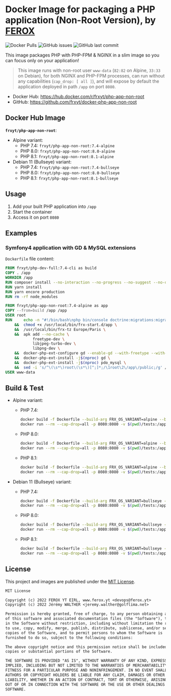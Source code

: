 # Docker Image for packaging a PHP application (Non-Root Version), by [FEROX](https://ferox.yt)

![Docker Pulls](https://img.shields.io/docker/pulls/frxyt/php-app-non-root.svg)
![GitHub issues](https://img.shields.io/github/issues/frxyt/docker-php-app-non-root.svg)
![GitHub last commit](https://img.shields.io/github/last-commit/frxyt/docker-php-app-non-root.svg)

This image packages PHP with PHP-FPM & NGINX in a slim image so you can focus only on your application!

> This image runs with non-root user `www-data` (`82:82` on Alpine, `33:33` on Debian), for both NGINX and PHP-FPM processes, can run without any capabilities (`cap_drop: [ all ]`), and will expose by default the application deployed in path `/app` on port `8080`.

* Docker Hub: <https://hub.docker.com/r/frxyt/php-app-non-root>
* GitHub: <https://github.com/frxyt/docker-php-app-non-root>

## Docker Hub Image

**`frxyt/php-app-non-root`**:

* Alpine variant:
  * PHP 7.4: `frxyt/php-app-non-root:7.4-alpine`
  * PHP 8.0: `frxyt/php-app-non-root:8.0-alpine`
  * PHP 8.1: `frxyt/php-app-non-root:8.1-alpine`
* Debian 11 (Bullseye) variant:
  * PHP 7.4: `frxyt/php-app-non-root:7.4-bullseye`
  * PHP 8.0: `frxyt/php-app-non-root:8.0-bullseye`
  * PHP 8.1: `frxyt/php-app-non-root:8.1-bullseye`

## Usage

1. Add your built PHP application into `/app`
1. Start the container
1. Access it on port `8080`

## Examples

### Symfony4 application with GD & MySQL extensions

`Dockerfile` file content:

```Dockerfile
FROM frxyt/php-dev-full:7.4-cli as build
COPY . /app
WORKDIR /app
RUN composer install --no-interaction --no-progress --no-suggest --no-dev --optimize-autoloader
RUN yarn install
RUN yarn encore production
RUN rm -rf node_modules

FROM frxyt/php-app-non-root:7.4-alpine as app
COPY --from=build /app /app
USER root
RUN     echo -n "#!/bin/bash\nphp bin/console doctrine:migrations:migrate -n" > /usr/local/bin/frx-start.d/app \
    &&  chmod +x /usr/local/bin/frx-start.d/app \
    &&  /usr/local/bin/frx-tz Europe/Paris \
    &&  apk add --no-cache \
            freetype-dev \
            libjpeg-turbo-dev \
            libpng-dev \
    &&  docker-php-ext-configure gd --enable-gd --with-freetype --with-jpeg \
    &&  docker-php-ext-install -j$(nproc) gd \
    &&  docker-php-ext-install -j$(nproc) pdo_mysql \
    &&  sed -i 's/^\(\s*\)root\(\s*\)[^;]*;/\1root\2\/app\/public;/g' /etc/nginx/conf.d/default.conf
USER www-data
```

## Build & Test

* Alpine variant:

  * PHP 7.4:
  
    ```sh
    docker build -f Dockerfile --build-arg FRX_OS_VARIANT=alpine --build-arg FRX_PHP_VERSION=7.4 -t frxyt/php-app-non-root:7.4-alpine .
    docker run --rm --cap-drop=all -p 8080:8080 -v $(pwd)/tests:/app:ro frxyt/php-app-non-root:7.4-alpine
    ```

  * PHP 8.0:
  
    ```sh
    docker build -f Dockerfile --build-arg FRX_OS_VARIANT=alpine --build-arg FRX_PHP_VERSION=8.0 -t frxyt/php-app-non-root:8.0-alpine .
    docker run --rm --cap-drop=all -p 8080:8080 -v $(pwd)/tests:/app:ro frxyt/php-app-non-root:8.0-alpine
    ```

  * PHP 8.1:
  
    ```sh
    docker build -f Dockerfile --build-arg FRX_OS_VARIANT=alpine --build-arg FRX_PHP_VERSION=8.1 -t frxyt/php-app-non-root:8.1-alpine .
    docker run --rm --cap-drop=all -p 8080:8080 -v $(pwd)/tests:/app:ro frxyt/php-app-non-root:8.1-alpine
    ```

* Debian 11 (Bullseye) variant:

  * PHP 7.4:
  
    ```sh
    docker build -f Dockerfile --build-arg FRX_OS_VARIANT=bullseye --build-arg FRX_PHP_VERSION=7.4 -t frxyt/php-app-non-root:7.4-bullseye .
    docker run --rm --cap-drop=all -p 8080:8080 -v $(pwd)/tests:/app:ro frxyt/php-app-non-root:7.4-bullseye
    ```

  * PHP 8.0:
  
    ```sh
    docker build -f Dockerfile --build-arg FRX_OS_VARIANT=bullseye --build-arg FRX_PHP_VERSION=8.0 -t frxyt/php-app-non-root:8.0-bullseye .
    docker run --rm --cap-drop=all -p 8080:8080 -v $(pwd)/tests:/app:ro frxyt/php-app-non-root:8.0-bullseye
    ```

  * PHP 8.1:
  
    ```sh
    docker build -f Dockerfile --build-arg FRX_OS_VARIANT=bullseye --build-arg FRX_PHP_VERSION=8.1 -t frxyt/php-app-non-root:8.1-bullseye .
    docker run --rm --cap-drop=all -p 8080:8080 -v $(pwd)/tests:/app:ro frxyt/php-app-non-root:8.1-bullseye
    ```

## License

This project and images are published under the [MIT License](LICENSE).

```txt
MIT License

Copyright (c) 2022 FEROX YT EIRL, www.ferox.yt <devops@ferox.yt>
Copyright (c) 2022 Jérémy WALTHER <jeremy.walther@golflima.net>

Permission is hereby granted, free of charge, to any person obtaining a copy
of this software and associated documentation files (the "Software"), to deal
in the Software without restriction, including without limitation the rights
to use, copy, modify, merge, publish, distribute, sublicense, and/or sell
copies of the Software, and to permit persons to whom the Software is
furnished to do so, subject to the following conditions:

The above copyright notice and this permission notice shall be included in all
copies or substantial portions of the Software.

THE SOFTWARE IS PROVIDED "AS IS", WITHOUT WARRANTY OF ANY KIND, EXPRESS OR
IMPLIED, INCLUDING BUT NOT LIMITED TO THE WARRANTIES OF MERCHANTABILITY,
FITNESS FOR A PARTICULAR PURPOSE AND NONINFRINGEMENT. IN NO EVENT SHALL THE
AUTHORS OR COPYRIGHT HOLDERS BE LIABLE FOR ANY CLAIM, DAMAGES OR OTHER
LIABILITY, WHETHER IN AN ACTION OF CONTRACT, TORT OR OTHERWISE, ARISING FROM,
OUT OF OR IN CONNECTION WITH THE SOFTWARE OR THE USE OR OTHER DEALINGS IN THE
SOFTWARE.
```
